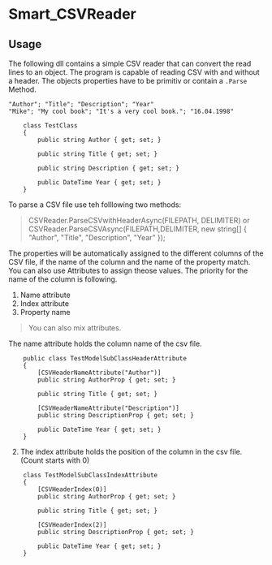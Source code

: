 # Smart_CSVReader

## Usage

The following dll contains a simple CSV reader that can convert the read lines to an object.
The program is capable of reading CSV with and without a header.
The objects properties have to be primitiv or contain a ```.Parse``` Method.
```CSV
"Author"; "Title"; "Description"; "Year"
"Mike"; "My cool book"; "It's a very cool book."; "16.04.1998"
```

```CSHARP
    class TestClass
    {
        public string Author { get; set; }

        public string Title { get; set; }

        public string Description { get; set; }

        public DateTime Year { get; set; }
    }
```

To parse a CSV file use teh folllowing two methods:
> CSVReader.ParseCSVwithHeaderAsync<TestClass>(FILEPATH, DELIMITER)
> or
> CSVReader.ParseCSVAsync<TestClass>(FILEPATH,DELIMITER, new string[] { "Author", "Title", "Description", "Year" });

The properties will be automatically assigned to the different columns of the CSV file, if the name of the column and the name of the property match.
You can also use Attributes to assign theose values.
The priority for the name of the column is following.
1. Name attribute 
2. Index attribute
3. Property name

>You can also mix attributes.

The name attribute holds the column name of the csv file.
```CSHARP
    public class TestModelSubClassHeaderAttribute
    {
        [CSVHeaderNameAttribute("Author")]
        public string AuthorProp { get; set; }

        public string Title { get; set; }

        [CSVHeaderNameAttribute("Description")]
        public string DescriptionProp { get; set; }

        public DateTime Year { get; set; }
    }
```

2. The index attribute holds the position of the column in the csv file. (Count starts with 0)

```CSHARP
    class TestModelSubClassIndexAttribute
    {
        [CSVHeaderIndex(0)]
        public string AuthorProp { get; set; }

        public string Title { get; set; }

        [CSVHeaderIndex(2)]
        public string DescriptionProp { get; set; }

        public DateTime Year { get; set; }
    }
```
